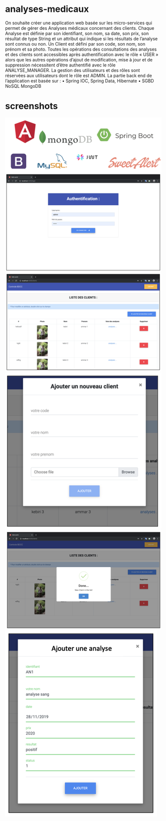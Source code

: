 # analyses-medicaux
On souhaite créer une application web basée sur les micro-services qui permet de gérer des Analyses médicaux concernant des clients. Chaque Analyse est définie par son identifiant, son nom, sa date, son prix, son résultat de type String et un attribut qui indique si les résultats de l’analyse sont connus ou non. Un Client est défini par son code, son nom, son prénom et sa photo. Toutes les opérations des consultations des analyses et des clients sont accessibles après authentification avec le rôle « USER » alors que les autres opérations d’ajout de modification, mise à jour et de suppression nécessitent d’être authentifié avec le rôle ANALYSE_MANAGER. La gestion des utilisateurs et des rôles sont réservées aux utilisateurs dont le rôle est ADMIN.
La partie back end de l’application est basée sur :
      • Spring IOC, Spring Data, Hibernate
      • SGBD NoSQL MongoDB
      
# screenshots

![technologie](https://github.com/Ammarke/analyses-medicaux/blob/master/img/technologie.png)
![login](https://github.com/Ammarke/analyses-medicaux/blob/master/img/login.png)
![client](https://github.com/Ammarke/analyses-medicaux/blob/master/img/clients.png)
![add-client](https://github.com/Ammarke/analyses-medicaux/blob/master/img/addClient.png)
![alert](https://github.com/Ammarke/analyses-medicaux/blob/master/img/alert.png)
![add-analyse](https://github.com/Ammarke/analyses-medicaux/blob/master/img/addAnalyse.png)



